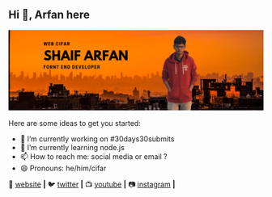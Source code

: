 ## Hi 👋, Arfan here

![My img](./ShaifArfan-banner.png)

Here are some ideas to get you started:

- 🔭 I’m currently working on #30days30submits
- 🌱 I’m currently learning node.js
- 📫 How to reach me: social media or email ?
- 😄 Pronouns: he/him/cifar

🏡 [website][website] **|** 
🐦 [twitter][twitter] **|** 
📺 [youtube][youtube] **|** 
📷 [instagram][instagram] **|** 


[website]: https://webcifar.com
[twitter]: https://twitter.com/webcifar
[youtube]: https://youtube.com/channel/UCdxaLo9ALJgXgOUDURRPGiQ
[instagram]: https://instagram.com/web_cifar
